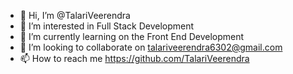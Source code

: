 - 👋 Hi, I’m @TalariVeerendra
- 👀 I’m interested in Full Stack Development
- 🌱 I’m currently learning on the Front End Development
- 💞️ I’m looking to collaborate on talariveerendra6302@gmail.com
- 📫 How to reach me https://github.com/TalariVeerendra
